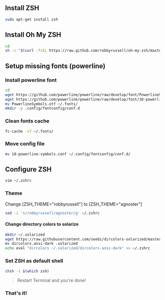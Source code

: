 ## Install ZSH

```bash
sudo apt-get install zsh
```

## Install Oh My ZSH

```bash
cd
sh -c "$(curl -fsSL https://raw.github.com/robbyrussell/oh-my-zsh/master/tools/install.sh)"
```

## Setup missing fonts (powerline)

### Install powerline font
```bash
cd
wget https://github.com/powerline/powerline/raw/develop/font/PowerlineSymbols.otf
wget https://github.com/powerline/powerline/raw/develop/font/10-powerline-symbols.conf
mv PowerlineSymbols.otf ~/.fonts/
mkdir -p .config/fontconfig/conf.d 
```

### Clean fonts cache
```bash
fc-cache -vf ~/.fonts/
```

### Move config file
```bash
mv 10-powerline-symbols.conf ~/.config/fontconfig/conf.d/
```

## Configure ZSH

```bash
vim ~/.zshrc
```

### Theme
Change [ZSH_THEME="robbyrussell"] to [ZSH_THEME="agnoster"]
```bash
sed -i 's/robbyrussell/agnoster/g' ~/.zshrc
```

#### Change directory colors to solarize
```bash
mkdir ~/.solarized
wget https://raw.githubusercontent.com/seebi/dircolors-solarized/master/dircolors.ansi-dark
mv dircolors.ansi-dark .solarized
echo eval "dircolors ~/.solarized/dircolors.ansi-dark" >> ~/.zshrc
```
### Set ZSH as default shell
```bash
chsh -s $(which zsh)
```

> Restart Terminal and you're done!

### That's it!
